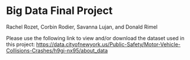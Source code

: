# Big Data Final Project 
Rachel Rozet, Corbin Rodier, Savanna Lujan, and Donald Rimel

Please use the following link to view and/or download the dataset used in this project: https://data.cityofnewyork.us/Public-Safety/Motor-Vehicle-Collisions-Crashes/h9gi-nx95/about_data 
